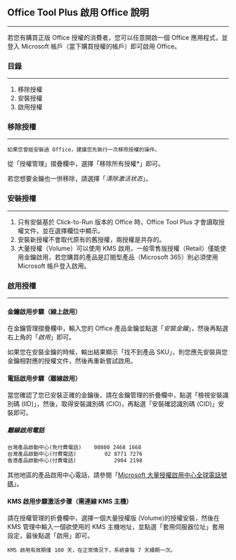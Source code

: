 ## Office Tool Plus 啟用 Office 說明

---

若您有購買正版 Office 授權的消費者，您可以任意開啟一個 Office 應用程式，並登入 Microsoft 帳戶（當下購買授權的帳戶）即可啟用 Office。

### 目錄

---

1. 移除授權
2. 安裝授權
3. 啟用授權

### 移除授權

---

`如果您曾經安裝過 Office，建議您先執行一次移除授權的操作。`

從「授權管理」摺疊欄中，選擇「移除所有授權*」即可。

若您想要金鑰也一併移除，請選擇「*清除激活状态*」。

### 安裝授權

---

1. 只有安裝基於 Click-to-Run 版本的 Office 時，Office Tool Plus 才會讀取授權文件，並在選擇欄位中顯示。
2. 安裝新授權不會取代原有的舊授權，兩授權是共存的。
3. 大量授權（Volume）可以使用 KMS 啟用，一般零售版授權（Retail）僅能使用金鑰啟用，若您購買的產品是訂閱型產品（Microsoft 365）則必須使用 Microsoft 帳戶登入啟用。

### 啟用授權

---

#### 金鑰啟用步驟（線上啟用）

在金鑰管理摺疊欄中，輸入您的 Office 產品金鑰並點選「*安裝金鑰*」，然後再點選右上角的「*啟用*」即可。

如果您在安裝金鑰的時候，輸出結果顯示「找不到產品 SKU」，則您應先安裝與您金鑰相對應的授權文件，然後再重新嘗試啟用。

#### 電話啟用步驟（離線啟用）

當您確認了您已安裝正確的金鑰後，請在金鑰管理的折疊欄中，點選「檢視安裝識別碼 (IID)」，然後，取得安裝識別碼 (CIO)，再點選「安裝確認識別碼 (CID)」安裝即可。

##### 離線啟用電話

```txt
台灣產品啟動中心(免付費電話)    00800 2468 1668
台灣產品啟動中心(付費電話)         02 8771 7276
香港產品啟動中心(付費電話)            2904 2198
```

其他地區的產品啟用中心電話，請參閱「[Microsoft 大量授權啟用中心全球電話號碼](https://www.microsoft.com/zh-tw/licensing/existing-customer/activation-centers)」。

#### KMS 啟用步驟激活步骤（需連線 KMS 主機）

請在授權管理的折疊欄中，選擇一個大量授權版 (Volume)的授權安裝，然後在 KMS 管理中輸入一個欲使用的 KMS 主機地址，並點選「套用伺服器位址」套用設定，最後點選「啟用」即可。

`KMS 啟用有效期僅 180 天，在正常情況下，系統會每 7 天續期一次。`
